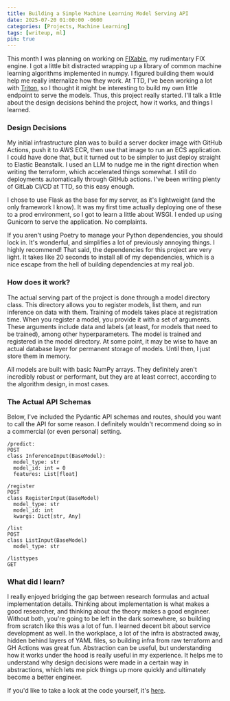 ```yaml
---
title: Building a Simple Machine Learning Model Serving API
date: 2025-07-20 01:00:00 -0600
categories: [Projects, Machine Learning]
tags: [writeup, ml]
pin: true
---
```


This month I was planning on working on [FIXable](https://github.com/AndKaminer/FIXable), my rudimentary FIX engine. I got a little bit distracted wrapping up a library of common machine learning algorithms implemented in numpy. I figured building them would help me really internalize how they work. At TTD, I've been working a lot with [Triton](https://docs.nvidia.com/deeplearning/triton-inference-server/user-guide/docs/index.html), so I thought it might be interesting to build my own little endpoint to serve the models. Thus, this project really started. I'll talk a little about the design decisions behind the project, how it works, and things I learned.


### Design Decisions
My initial infrastructure plan was to build a server docker image with GitHub Actions, push it to AWS ECR, then use that image to run an ECS application. I could have done that, but it turned out to be simpler to just deploy straight to Elastic Beanstalk. I used an LLM to nudge me in the right direction when writing the terraform, which accelerated things somewhat. I still do deployments automatically through GitHub actions. I've been writing plenty of GitLab CI/CD at TTD, so this easy enough.

I chose to use Flask as the base for my server, as it's lightweight (and the only framework I know). It was my first time actually deploying one of these to a prod environment, so I got to learn a little about WSGI. I ended up using Gunicorn to serve the application. No complaints.

If you aren't using Poetry to manage your Python dependencies, you should lock in. It's wonderful, and simplifies a lot of previously annoying things. I highly recommend! That said, the dependencies for this project are very light. It takes like 20 seconds to install all of my dependencies, which is a nice escape from the hell of building dependencies at my real job. 

### How does it work?
The actual serving part of the project is done through a model directory class. This directory allows you to register models, list them, and run inference on data with them. Training of models takes place at registration time. When you register a model, you provide it with a set of arguments. These arguments include data and labels (at least, for models that need to be trained), among other hyperparameters. The model is trained and registered in the model directory. At some point, it may be wise to have an actual database layer for permanent storage of models. Until then, I just store them in memory.

All models are built with basic NumPy arrays. They definitely aren't incredibly robust or performant, but they are at least correct, according to the algorithm design, in most cases.

### The Actual API Schemas
Below, I've included the Pydantic API schemas and routes, should you want to call the API for some reason. I definitely wouldn't recommend doing so in a commercial (or even personal) setting.


```
/predict: 
POST
class InferenceInput(BaseModel):
  model_type: str
  model_id: int = 0
  features: List[float]

/register
POST
class RegisterInput(BaseModel)
  model_type: str
  model_id: int
  kwargs: Dict[str, Any]

/list
POST
class ListInput(BaseModel)
  model_type: str

/listtypes
GET
```

### What did I learn?
I really enjoyed bridging the gap between research formulas and actual implementation details. Thinking about implementation is what makes a good researcher, and thinking about the theory makes a good engineer. Without both, you're going to be left in the dark somewhere, so building from scratch like this was a lot of fun. 
I learned decent bit about service development as well. In the workplace, a lot of the infra is abstracted away, hidden behind layers of YAML files, so building infra from raw terraform and GH Actions was great fun. Abstraction can be useful, but understanding how it works under the hood is really useful in my experience. It helps me to understand why design decisions were made in a certain way in abstractions, which lets me pick things up more quickly and ultimately become a better engineer.

If you'd like to take a look at the code yourself, it's [here](https://github.com/AndKaminer/ml-implementations). 

